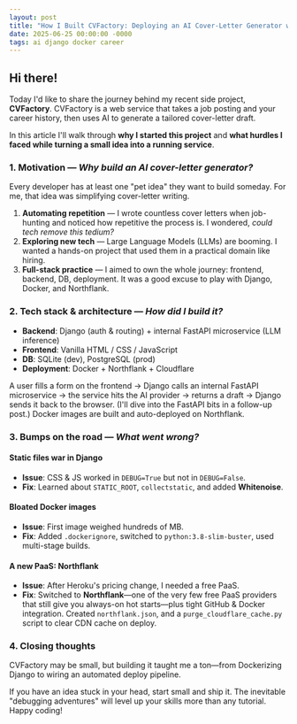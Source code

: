 ```yaml
---
layout: post
title: "How I Built CVFactory: Deploying an AI Cover-Letter Generator with Django & Docker"
date: 2025-06-25 00:00:00 -0000
tags: ai django docker career
---
```


## Hi there!

Today I'd like to share the journey behind my recent side project, **CVFactory**. CVFactory is a web service that takes a job posting and your career history, then uses AI to generate a tailored cover-letter draft.

In this article I'll walk through **why I started this project** and **what hurdles I faced while turning a small idea into a running service**.

### 1. Motivation — *Why build an AI cover-letter generator?*

Every developer has at least one "pet idea" they want to build someday. For me, that idea was simplifying cover-letter writing.

1. **Automating repetition** — I wrote countless cover letters when job-hunting and noticed how repetitive the process is. I wondered, *could tech remove this tedium?*
2. **Exploring new tech** — Large Language Models (LLMs) are booming. I wanted a hands-on project that used them in a practical domain like hiring.
3. **Full-stack practice** — I aimed to own the whole journey: frontend, backend, DB, deployment. It was a good excuse to play with Django, Docker, and Northflank.

### 2. Tech stack & architecture — *How did I build it?*

* **Backend**: Django (auth & routing) + internal FastAPI microservice (LLM inference)
* **Frontend**: Vanilla HTML / CSS / JavaScript
* **DB**: SQLite (dev), PostgreSQL (prod)
* **Deployment**: Docker + Northflank + Cloudflare

A user fills a form on the frontend → Django calls an internal FastAPI microservice → the service hits the AI provider → returns a draft → Django sends it back to the browser. (I'll dive into the FastAPI bits in a follow-up post.) Docker images are built and auto-deployed on Northflank.

### 3. Bumps on the road — *What went wrong?*

#### Static files war in Django
* **Issue**: CSS & JS worked in `DEBUG=True` but not in `DEBUG=False`.
* **Fix**: Learned about `STATIC_ROOT`, `collectstatic`, and added **Whitenoise**.

#### Bloated Docker images
* **Issue**: First image weighed hundreds of MB.
* **Fix**: Added `.dockerignore`, switched to `python:3.8-slim-buster`, used multi-stage builds.

#### A new PaaS: Northflank
* **Issue**: After Heroku's pricing change, I needed a free PaaS.
* **Fix**: Switched to **Northflank**—one of the very few free PaaS providers that still give you always-on hot starts—plus tight GitHub & Docker integration. Created `northflank.json`, and a `purge_cloudflare_cache.py` script to clear CDN cache on deploy.

### 4. Closing thoughts

CVFactory may be small, but building it taught me a ton—from Dockerizing Django to wiring an automated deploy pipeline.

If you have an idea stuck in your head, start small and ship it. The inevitable "debugging adventures" will level up your skills more than any tutorial. Happy coding! 